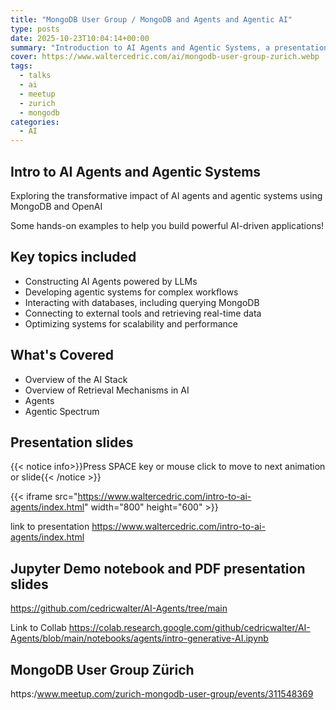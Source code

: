 ```yaml
---
title: "MongoDB User Group / MongoDB and Agents and Agentic AI"
type: posts
date: 2025-10-23T10:04:14+00:00
summary: "Introduction to AI Agents and Agentic Systems, a presentation I did for the MongoDB User Group Zürich on 23 October 2025."
cover: https://www.waltercedric.com/ai/mongodb-user-group-zurich.webp
tags:
  - talks
  - ai
  - meetup
  - zurich
  - mongodb
categories:
  - AI
---
```

## Intro to AI Agents and Agentic Systems

Exploring the transformative impact of AI agents and agentic systems using MongoDB and OpenAI

Some hands-on examples to help you build powerful AI-driven applications!

## Key topics included

* Constructing AI Agents powered by LLMs
* Developing agentic systems for complex workflows
* Interacting with databases, including querying MongoDB
* Connecting to external tools and retrieving real-time data
* Optimizing systems for scalability and performance

## What's Covered

* Overview of the AI Stack
* Overview of Retrieval Mechanisms in AI
* Agents
* Agentic Spectrum

## Presentation slides

{{< notice info>}}Press SPACE key or mouse click to move to next animation or slide{{< /notice >}}

{{< iframe src="https://www.waltercedric.com/intro-to-ai-agents/index.html" width="800" height="600" >}}

link to presentation https://www.waltercedric.com/intro-to-ai-agents/index.html

## Jupyter Demo notebook and PDF presentation slides

https://github.com/cedricwalter/AI-Agents/tree/main

Link to Collab https://colab.research.google.com/github/cedricwalter/AI-Agents/blob/main/notebooks/agents/intro-generative-AI.ipynb 

## MongoDB User Group Zürich

https:/www.meetup.com/zurich-mongodb-user-group/events/311548369